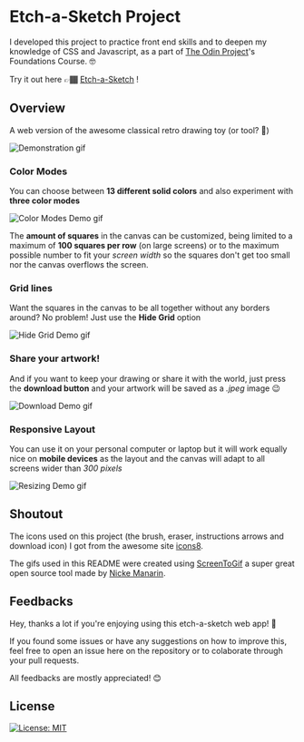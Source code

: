 # Etch-a-Sketch Project

I developed this project to practice front end skills and to deepen my knowledge of CSS and Javascript, as a part of [The Odin Project](www.theodinproject.com)'s Foundations Course. 🤓

Try it out here 👉🏾 [Etch-a-Sketch](https://iguhsoares.github.io/etch-a-sketch/) !

## Overview

A web version of the awesome classical retro drawing toy (or tool? 🤔)

![Demonstration gif](https://iguhsoares.github.io/public/gifs/etch-a-sketch/demo.gif)

### Color Modes

You can choose between **13 different solid colors** and also experiment with **three color modes**

![Color Modes Demo gif](https://iguhsoares.github.io/public/gifs/etch-a-sketch/color-modes.gif)

The **amount of squares** in the canvas can be customized, being limited to a maximum of **100 squares per row** (on large screens) or to the maximum possible number to fit your _screen width_ so the squares don't get too small nor the canvas overflows the screen.

### Grid lines

Want the squares in the canvas to be all together without any borders around? No problem! Just use the **Hide Grid** option

![Hide Grid Demo gif](https://iguhsoares.github.io/public/gifs/etch-a-sketch/toggle-grid.gif)

### Share your artwork!

And if you want to keep your drawing or share it with the world, just press the **download button** and your artwork will be saved as a _.jpeg_ image 😉

![Download Demo gif](https://iguhsoares.github.io/public/gifs/etch-a-sketch/share.gif)

### Responsive Layout

You can use it on your personal computer or laptop but it will work equally nice on **mobile devices** as the layout and the canvas will adapt to all screens wider than _300 pixels_

![Resizing Demo gif](https://iguhsoares.github.io/public/gifs/etch-a-sketch/resizing.gif)

## Shoutout

The icons used on this project (the brush, eraser, instructions arrows and download icon) I got from the awesome site [icons8](https://icons8.com.br/).

The gifs used in this README were created using [ScreenToGif](https://www.screentogif.com/) a super great open source tool made by [Nicke Manarin](https://github.com/NickeManarin).

## Feedbacks

Hey, thanks a lot if you're enjoying using this etch-a-sketch web app! 🧡

If you found some issues or have any suggestions on how to improve this, feel free to open an issue here on the repository or to colaborate through your pull requests.

All feedbacks are mostly appreciated! 😊

## License

[![License: MIT](https://img.shields.io/badge/License-MIT-yellow.svg)](https://opensource.org/licenses/MIT)
